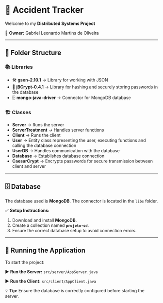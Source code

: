 # 📌 Accident Tracker

Welcome to my **Distributed Systems Project**

👤 **Owner:** Gabriel Leonardo Martins de Oliveira  

---

## 📂 Folder Structure

### 📚 Libraries
- 🛠 **gson-2.10.1** → Library for working with JSON
- 🔐 **jBCrypt-0.4.1** → Library for hashing and securely storing passwords in the database
- 🗄️ **mongo-java-driver** → Connector for MongoDB database

### 🏗️ Classes
- **Server** → Runs the server
- **ServerTreatment** → Handles server functions
- **Client** → Runs the client
- **User** → Entity class representing the user, executing functions and calling the database connection
- **UserDB** → Handles communication with the database
- **Database** → Establishes database connection
- **CaesarCrypt** → Encrypts passwords for secure transmission between client and server

---

## 🗄️ Database
The database used is **MongoDB**. The connector is located in the `libs` folder. 

✅ **Setup Instructions:**
1. Download and install **MongoDB**.
2. Create a collection named **`projeto-sd`**.
3. Ensure the correct database setup to avoid connection errors.

---

## 🚀 Running the Application
To start the project:

▶️ **Run the Server:** `src/server/AppServer.java`

▶️ **Run the Client:** `src/client/AppClient.java`

💡 **Tip:** Ensure the database is correctly configured before starting the server.
